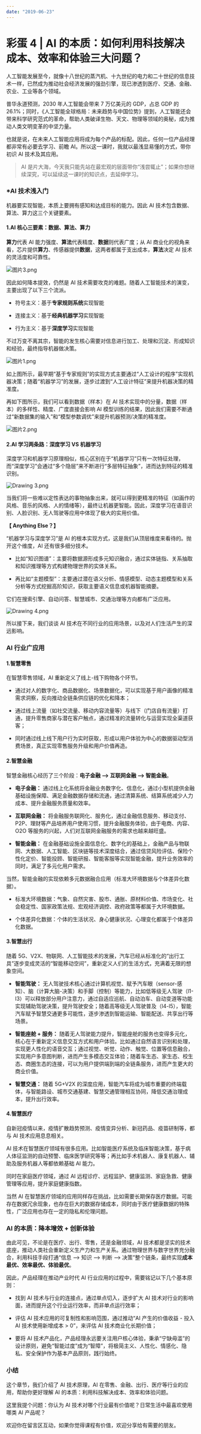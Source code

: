 ```yaml
---
date: "2019-06-23"
---  
```

      
# 彩蛋 4 | AI 的本质：如何利用科技解决成本、效率和体验三大问题？
人工智能发展至今，就像十八世纪的蒸汽机、十九世纪的电力和二十世纪的信息技术一样，已然成为推动社会经济发展的强劲引擎，现已渗透到医疗、交通、金融、农业、工业等各个领域。

普华永道预测，2030 年人工智能会带来 7 万亿美元的 GDP，占总 GDP 的 26.1\%；同时，《人工智能全球格局：未来趋势与中国位势》提到，人工智能还会带来科学研究范式的革命，帮助人类破译生物、天文、物理等领域的奥秘，成为推动人类文明变革的中坚力量。

也就是说，在未来人工智能应用将成为每个产品的标配。因此，任何一位产品经理都非常有必要去学习、前瞻 AI。所以这一课时，我就以最浅显易懂的方式，带你初识 AI 技术及其应用。

> AI 是片大海，今天我只能先站在最宏观的层面带你“浅尝辄止”；如果你想继续深究，可以延续这一课时的知识点，去延伸学习。

### \*AI 技术浅入门

机器要实现智能，本质上要拥有感知和达成目标的能力。因此 AI 技术包含数据、算法、算力这三个关键要素。

#### 1.AI 核心三要素：数据、算法、算力

**算力**代表 AI 能力强度、**算法**代表精度、**数据**则代表广度；从 AI 商业化的视角来看，芯片提供**算力**、传感器提供**数据**，这两者都属于支出成本，**算法**决定 AI 技术的灵活度和可靠性。

![图片3.png](./httpss0lgstaticcomiimage6M00484BCgp9HWDUSkSAXDIMAAEre3WSzZk533.png)

因此如何降本提效，仍然是 AI 技术需要攻克的难题。随着人工智能技术的演变，主要出现了以下三个流派。

* 符号主义：基于**专家规则系统**实现智能

* 连接主义：基于**经典机器学习**实现智能

* 行为主义：基于**深度学习**实现智能

不过万变不离其宗，智能的发生核心需要对信息进行加工、处理和沉淀、形成知识和经验，最终指导机器做决策。

![图片1.png](./httpss0lgstaticcomiimage6M014853CioPOWDUSfGAY7PoAAMwWVHwDAY595.png)


如上图所示，最早期“基于专家规则”的实现方式主要通过“人工设计的程序”实现机器决策；随着“机器学习”的发展，逐步过渡到“人工设计特征”来提升机器决策的精准度。

再如下图所示，我们可以看到数据（样本）在 AI 技术实现中的分量，数据（样本）的多样性、精度、广度直接会影响 AI 模型训练的结果，因此我们需要不断通过“新数据集的输入”和“模型参数调优”来提升机器预测/决策的精准度。

![图片2.png](./httpss0lgstaticcomiimage6M01484BCgp9HWDUSg2AQRG6AAK75hk7Gtw662.png)


#### 2.AI 学习两条路：深度学习 VS 机器学习

深度学习和机器学习原理相似，核心区别在于“机器学习”只有一次特征处理，而“深度学习”会通过“多个隐层”来不断进行“多层特征抽象”，进而达到特征的精准识别。

![Drawing 3.png](./httpss0lgstaticcomiimage6M0147B9Cgp9HWDRqraAE9DBAAGoOTYIgpw199.png)

当我们将一些难以定性表达的事物抽象出来，就可以得到更精准的特征（如画作的风格、音乐的风格、人的情绪等），最终让机器更智能。因此，深度学习在语音识别、人脸识别、无人驾驶等应用中体现了极大的实用价值。

**【 Anything Else？】**

“机器学习与深度学习”是 AI 的根本实现方式，这是我们从顶层维度来看待的。抛开这个维度，AI 还有很多细分技术。

* 比如“知识图谱”：主要将数据源形成多元知识融合，通过实体链指、关系抽取和知识推理等方式构建物理世界的实体关系。

* 再比如“主题模型”：主要通过潜在语义分析、情感模型、动态主题模型和关系分析等方式挖掘高阶知识，获取主要语义信息或机器智能摘要。

它们在搜索引擎、自动问答、智慧城市、交通治理等方向都有广泛应用。

![Drawing 4.png](./httpss0lgstaticcomiimage6M0147B9Cgp9HWDRqsGARPSOAACpH_0zyUg257.png)


所以接下来，我们谈谈 AI 技术在不同行业的应用场景，以及对人们生活产生的深远影响。

### AI 行业广应用

#### 1.智慧零售

在智慧零售领域，AI 重新定义了线上-线下购物各个环节。

* 通过对人的数字化、商品数据化、场景数据化，可以实现基于用户画像的精准需求洞察，反向推动全链条供应链的优化和降本；

* 通过线上流量（如社交流量、移动内容流量等）与线下（门店自有流量）打通，提升零售商家与潜在客户触点，通过精准的流量转化与运营实现全渠道获客；

* 同时通过线上线下用户行为实时获取，形成以用户体验为中心的数据驱动型消费场景，真正实现零售服务升级和用户价值再造。

#### 2.智慧金融

智慧金融核心经历了三个阶段：**电子金融 \--> 互联网金融 \--> 智能金融**。

* **电子金融：** 通过线上化系统将金融业务数字化、信息化，通过小型机提供金融基础设施保障、满足金融数据存储和流通，通过清算系统、结算系统减少人力成本、提升金融服务质量和效率。

* **互联网金融：** 将金融服务联网化、服务化，通过金融信息服务、移动支付、P2P、理财等产品培养用户使用习惯，提升金融服务体验，由于电商、内容、O2O 等服务的兴起，人们对互联网金融服务的需求也越来越旺盛。

* **智能金融：** 在金融基础设施全面信息化、数字化的基础上，金融产品与物联网、大数据、人工智能、区块链等技术深度结合，通过信贷风险评估、保险个性化定价、智能投顾、智能研报、智能客服等实现智能金融，提升业务效率的同时，满足了多元化用户需求。

当然，智能金融的实现依赖多元数据融合应用（标准大环境数据与个体差异化数据）。

* 标准大环境数据：气象、自然灾害、股市、通胀、原材料价值、市场变化、社会稳定性、国家政策法规、宏观经济调控、政府政策等都属于大环境数据。

* 个体差异化数据：个体的生活状况、身心健康状况、心理变化都属于个体差异化数据。

#### 3.智慧出行

随着 5G、V2X、物联网、人工智能技术的发展，汽车已经从标准化的“出行工具”逐步变成灵活的“智能移动空间”，重新定义人们的生活方式，充满着无限的想象空间。

* **智能驾驶：** 无人驾驶技术核心通过计算机视觉、赋予汽车眼（sensor-感知）、脑（计算大脑-决策）和手脚（控制）等能力，比如低等级无人驾驶（l1-l3）可以释放部分用户注意力，通过自适应巡航、自动泊车、自动变道等功能实现辅助驾驶决策，提升驾驶安全；随着高等级无人驾驶普及（l4-l5），智能汽车赋予智慧交通更多可能性，逐步渗透到智能运输、智能配送、共享出行等场景。

* **智能座舱 + 服务：** 随着无人驾驶能力提升，智能座舱的服务也变得多元化，核心在于重新定义信息交互方式和用户体验。比如通过自然语言识别和处理，实现更人性化的语音交互；通过视觉、听觉、动作、触觉、位置等信息融合，实现用户多意图判断，进而产生多模态交互体验；随着车生态、家生态、校生态、商圈生态的连接，可以为用户提供端到端的全链条服务，进而产生更大的商业价值。

* **智慧交通：** 随着 5G+V2X 的深度应用，智能汽车将成为城市重要的终端载体，与智能路设、城市交通基建、智慧交通管理相互协同，降低交通治理成本，提升出行效率。

#### 4.智慧医疗

自新冠疫情以来，疫情扩散趋势预测、疫情变异分析、新冠药品、疫苗研制等，都与 AI 技术应用息息相关。

AI 技术在智慧医疗领域有很多应用。比如智能医疗系统及临床智能决策，基于病人体征监测的自动预警、临床医学研究等等；再比如手术机器人、康复机器人、辅助及服务机器人等都依赖基础 AI 能力。

同时在家庭医疗领域，通过 AI 远程诊疗、远程监护、健康监测、家庭急救、健康管理等应用，提升家庭健康指数。

当然 AI 在智慧医疗领域的应用同样存在挑战，比如需要长期保存医疗数据。可能存在数据冗余现象，也存在巨大的数据存储成本，同时由于医疗健康数据的特殊性，广泛应用也存在一定的隐私和伦理问题。

### AI 的本质：降本增效 + 创新体验

由此可见，不论是在医疗、出行、零售，还是金融领域，AI 技术都是坚实的技术底座，推动人类社会重新定义生产力和生产关系。通过物理世界与数字世界充分融合，利用科技手段打通“信息 \--> 知识 \--> 判断 \--> 决策”整个链条，最终实现**成本最优、效率最优、体验最优**。

因此，产品经理在推动产业时代 AI 行业应用的过程中，需要铭记以下几个基本原则：

* 找到 AI 技术与行业的连接点，通过单点切入，逐步扩大 AI 技术对行业的影响面，进而提升这个行业运行效率，而非单点运行效率；

* 评估 AI 技术应用的可复制性和影响范围，通过推动“AI 产生的价值收益 \- 投入 AI 技术使用新增成本 > 0”，来评估 AI 技术商业化长期价值；

* 要将 AI 技术产品化，产品经理永远要关注用户核心体验，秉承“宁缺毋滥”的设计原则，避免“智能过度”成为“智障”，将极简主义、人性化、情感化、隐私、安全保护作为基本产品原则，践行始终。

### 小结

这个章节，我们介绍了 AI 技术原理，AI 在零售、金融、出行、医疗等行业的应用，帮助你更好理解 AI 的本质：利用科技解决成本、效率和体验问题。

这里我提个问题：你认为 AI 技术对哪个行业最有价值呢？日常生活中最喜欢使用哪类 AI 产品呢？

欢迎你在留言区互动，如果你觉得课程有价值，欢迎分享给有需要的朋友。